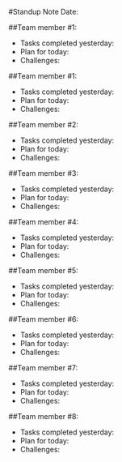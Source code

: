 #Standup Note 
Date:

##Team member #1:
- Tasks completed yesterday:
- Plan for today:
- Challenges:

##Team member #1:
- Tasks completed yesterday:
- Plan for today:
- Challenges:

##Team member #2:
- Tasks completed yesterday:
- Plan for today:
- Challenges:

##Team member #3:
- Tasks completed yesterday:
- Plan for today:
- Challenges:

##Team member #4:
- Tasks completed yesterday:
- Plan for today:
- Challenges:

##Team member #5:
- Tasks completed yesterday:
- Plan for today:
- Challenges:

##Team member #6:
- Tasks completed yesterday:
- Plan for today:
- Challenges:

##Team member #7:
- Tasks completed yesterday:
- Plan for today:
- Challenges:

##Team member #8:
- Tasks completed yesterday:
- Plan for today:
- Challenges:
